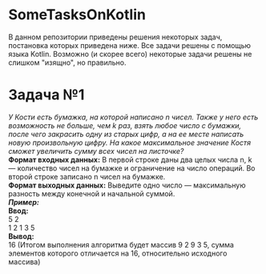 # SomeTasksOnKotlin
В данном репозитории приведены решения некоторых задач, постановка которых приведена ниже.
Все задачи решены с помощью языка Kotlin. 
Возможно (и скорее всего) некоторые задачи решены не слишком "изящно", но правильно.  
# Задача №1  
*У Кости есть бумажка, на которой написано n чисел. Также у него есть возможность не больше, 
чем k раз, взять любое число с бумажки, после чего закрасить одну из старых цифр, а на ее месте написать новую произвольную цифру. 
На какое максимальное значение Костя сможет увеличить сумму всех чисел на листочке?*  
**Формат входных данных:**
В первой строке даны два целых числа n, k — количество чисел на бумажке и ограничение на число операций. Во второй строке записано n чисел на бумажке.  
**Формат выходных данных:**
Выведите одно число — максимальную разность между конечной и начальной суммой.  
***Пример:***  
**Ввод:**  
5 2  
1 2 1 3 5  
**Вывод:**  
16 (Итогом выполнения алгоритма будет массив 9 2 9 3 5, сумма элементов которого отличается на 16, относительно исходного массива)
